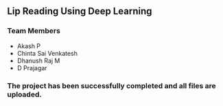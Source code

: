 ## Lip Reading Using Deep Learning
### Team Members
- Akash P
- Chinta Sai Venkatesh
- Dhanush Raj M
- D Prajagar

### The project has been successfully completed and all files are uploaded.

